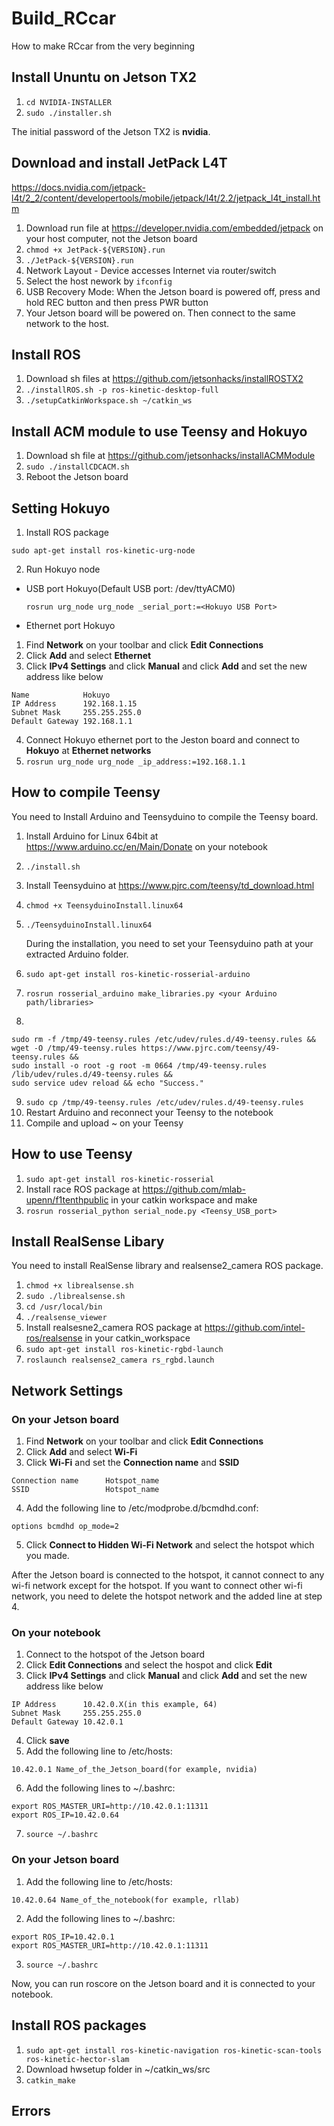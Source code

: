 # Build_RCcar
How to make RCcar from the very beginning
## Install Ununtu on Jetson TX2
1. ```cd NVIDIA-INSTALLER```
2. ```sudo ./installer.sh```

The initial password of the Jetson TX2 is **nvidia**.

## Download and install JetPack L4T
https://docs.nvidia.com/jetpack-l4t/2_2/content/developertools/mobile/jetpack/l4t/2.2/jetpack_l4t_install.htm
1. Download run file at https://developer.nvidia.com/embedded/jetpack on your host computer, not the Jetson board
2. ```chmod +x JetPack-${VERSION}.run```
3. ```./JetPack-${VERSION}.run```
4. Network Layout - Device accesses Internet via router/switch
5. Select the host nework by ```ifconfig```
6. USB Recovery Mode: When the Jetson board is powered off, press and hold REC button and then press PWR button
7. Your Jetson board will be powered on. Then connect to the same network to the host.

## Install ROS
1. Download sh files at https://github.com/jetsonhacks/installROSTX2
2. ```./installROS.sh -p ros-kinetic-desktop-full```
3. ```./setupCatkinWorkspace.sh ~/catkin_ws```

## Install ACM module to use Teensy and Hokuyo
1. Download sh file at https://github.com/jetsonhacks/installACMModule
2. ```sudo ./installCDCACM.sh```
3. Reboot the Jetson board

## Setting Hokuyo
1. Install ROS package
  ```
  sudo apt-get install ros-kinetic-urg-node
  ```
2. Run Hokuyo node
  * USB port Hokuyo(Default USB port: /dev/ttyACM0)
    ```
    rosrun urg_node urg_node _serial_port:=<Hokuyo USB Port>
    ```
  * Ethernet port Hokuyo
  1. Find **Network** on your toolbar and click **Edit Connections**
  2. Click **Add** and select **Ethernet**
  3. Click **IPv4 Settings** and click **Manual** and click **Add** and set the new address like below
  ```
  Name            Hokuyo   
  IP Address      192.168.1.15
  Subnet Mask     255.255.255.0
  Default Gateway 192.168.1.1
  ```
  4. Connect Hokuyo ethernet port to the Jeston board and connect to **Hokuyo** at **Ethernet networks**
  5. ```rosrun urg_node urg_node _ip_address:=192.168.1.1```
  
## How to compile Teensy
You need to Install Arduino and Teensyduino to compile the Teensy board.
1. Install Arduino for Linux 64bit at https://www.arduino.cc/en/Main/Donate on your notebook
2. ```./install.sh```
3. Install Teensyduino at https://www.pjrc.com/teensy/td_download.html
4. ```chmod +x TeensyduinoInstall.linux64```
5. ```./TeensyduinoInstall.linux64``` 
 
   During the installation, you need to set your Teensyduino path at your extracted Arduino folder.
6. ```sudo apt-get install ros-kinetic-rosserial-arduino```
7. ```rosrun rosserial_arduino make_libraries.py <your Arduino path/libraries>```
8. 
```
sudo rm -f /tmp/49-teensy.rules /etc/udev/rules.d/49-teensy.rules &&
wget -O /tmp/49-teensy.rules https://www.pjrc.com/teensy/49-teensy.rules &&
sudo install -o root -g root -m 0664 /tmp/49-teensy.rules /lib/udev/rules.d/49-teensy.rules &&
sudo service udev reload && echo "Success."
```
9. ```sudo cp /tmp/49-teensy.rules /etc/udev/rules.d/49-teensy.rules```
10. Restart Arduino and reconnect your Teensy to the notebook
11. Compile and upload ~ on your Teensy

## How to use Teensy 
1. ```sudo apt-get install ros-kinetic-rosserial```
2. Install race ROS package at https://github.com/mlab-upenn/f1tenthpublic in your catkin workspace and make
3. ```rosrun rosserial_python serial_node.py <Teensy_USB_port>```

## Install RealSense Libary
You need to install RealSense library and realsense2_camera ROS package.
1. ```chmod +x librealsense.sh```
2. ```sudo ./librealsense.sh```
3. ```cd /usr/local/bin```
4. ```./realsense_viewer```
5. Install realsesne2_camera ROS package at https://github.com/intel-ros/realsense in your catkin_workspace
6. ```sudo apt-get install ros-kinetic-rgbd-launch```
7. ```roslaunch realsense2_camera rs_rgbd.launch```

## Network Settings
### On your Jetson board
1. Find **Network** on your toolbar and click **Edit Connections**
2. Click **Add** and select **Wi-Fi**
3. Click **Wi-Fi** and set the **Connection name** and **SSID**
```
Connection name      Hotspot_name  
SSID                 Hotspot_name
```
4. Add the following line to /etc/modprobe.d/bcmdhd.conf:
```
options bcmdhd op_mode=2
```
5. Click **Connect to Hidden Wi-Fi Network** and select the hotspot which you made.

After the Jetson board is connected to the hotspot, it cannot connect to any wi-fi network except for the hotspot.
If you want to connect other wi-fi network, you need to delete the hotspot network and the added line at step 4.

### On your notebook
1. Connect to the hotspot of the Jetson board
2. Click **Edit Connections** and select the hospot and click **Edit**
3. Click **IPv4 Settings** and click **Manual** and click **Add** and set the new address like below
```
IP Address      10.42.0.X(in this example, 64)
Subnet Mask     255.255.255.0
Default Gateway 10.42.0.1
```
4. Click **save**
5. Add the following line to /etc/hosts:
```
10.42.0.1 Name_of_the_Jetson_board(for example, nvidia)
```
6. Add the following lines to ~/.bashrc:
```
export ROS_MASTER_URI=http://10.42.0.1:11311
export ROS_IP=10.42.0.64
```
7. ```source ~/.bashrc```

### On your Jetson board
1. Add the following line to /etc/hosts:
```
10.42.0.64 Name_of_the_notebook(for example, rllab)
```
2. Add the following lines to ~/.bashrc:
```
export ROS_IP=10.42.0.1
export ROS_MASTER_URI=http://10.42.0.1:11311
```
3. ```source ~/.bashrc```

Now, you can run roscore on the Jetson board and it is connected to your notebook.

## Install ROS packages
1. ```sudo apt-get install ros-kinetic-navigation ros-kinetic-scan-tools ros-kinetic-hector-slam```
2. Download hwsetup folder in ~/catkin_ws/src
3. ```catkin_make```

## Errors
